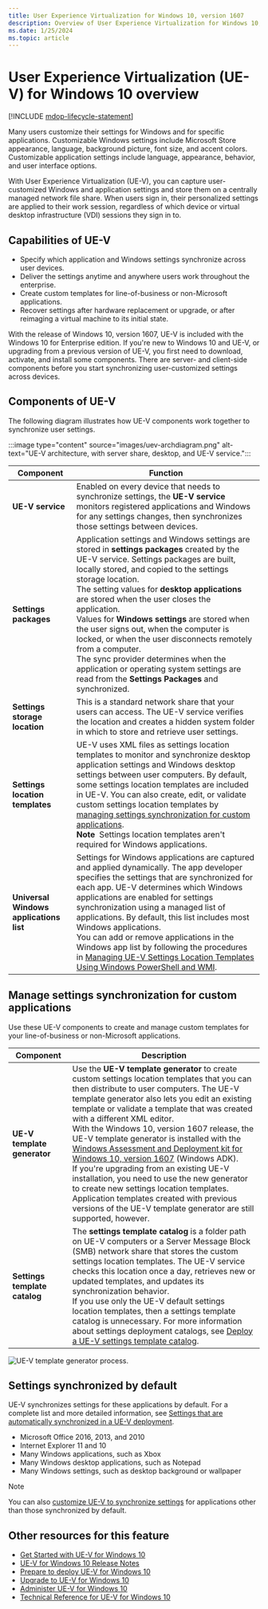 ```yaml
---
title: User Experience Virtualization for Windows 10, version 1607
description: Overview of User Experience Virtualization for Windows 10, version 1607.
ms.date: 1/25/2024
ms.topic: article
---
```


# User Experience Virtualization (UE-V) for Windows 10 overview

[!INCLUDE [mdop-lifecycle-statement](../includes/mdop-lifecycle-statement.md)]

Many users customize their settings for Windows and for specific applications. Customizable Windows settings include Microsoft Store appearance, language, background picture, font size, and accent colors. Customizable application settings include language, appearance, behavior, and user interface options.

With User Experience Virtualization (UE-V), you can capture user-customized Windows and application settings and store them on a centrally managed network file share. When users sign in, their personalized settings are applied to their work session, regardless of which device or virtual desktop infrastructure (VDI) sessions they sign in to.

## Capabilities of UE-V

- Specify which application and Windows settings synchronize across user devices.
- Deliver the settings anytime and anywhere users work throughout the enterprise.
- Create custom templates for line-of-business or non-Microsoft applications.
- Recover settings after hardware replacement or upgrade, or after reimaging a virtual machine to its initial state.

With the release of Windows 10, version 1607, UE-V is included with the Windows 10 for Enterprise edition. If you're new to Windows 10 and UE-V, or upgrading from a previous version of UE-V, you first need to download, activate, and install some components. There are server- and client-side components before you start synchronizing user-customized settings across devices.

## Components of UE-V

The following diagram illustrates how UE-V components work together to synchronize user settings.

:::image type="content" source="images/uev-archdiagram.png" alt-text="UE-V architecture, with server share, desktop, and UE-V service.":::

| **Component** | **Function** |
|--|--|
| **UE-V service** | Enabled on every device that needs to synchronize settings, the **UE-V service** monitors registered applications and Windows for any settings changes, then synchronizes those settings between devices. |
| **Settings packages** | Application settings and Windows settings are stored in **settings packages** created by the UE-V service. Settings packages are built, locally stored, and copied to the settings storage location.<br>The setting values for **desktop applications** are stored when the user closes the application.<br>Values for **Windows settings** are stored when the user signs out, when the computer is locked, or when the user disconnects remotely from a computer.<br>The sync provider determines when the application or operating system settings are read from the **Settings Packages** and synchronized. |
| **Settings storage location** | This is a standard network share that your users can access. The UE-V service verifies the location and creates a hidden system folder in which to store and retrieve user settings. |
| **Settings location templates** | UE-V uses XML files as settings location templates to monitor and synchronize desktop application settings and Windows desktop settings between user computers. By default, some settings location templates are included in UE-V. You can also create, edit, or validate custom settings location templates by [managing settings synchronization for custom applications](#manage-settings-synchronization-for-custom-applications).<br>**Note**&nbsp;&nbsp;Settings location templates aren't required for Windows applications. |
| **Universal Windows applications list** | Settings for Windows applications are captured and applied dynamically. The app developer specifies the settings that are synchronized for each app. UE-V determines which Windows applications are enabled for settings synchronization using a managed list of applications. By default, this list includes most Windows applications.<br>You can add or remove applications in the Windows app list by following the procedures in [Managing UE-V Settings Location Templates Using Windows PowerShell and WMI](uev-managing-settings-location-templates-using-windows-powershell-and-wmi.md). |

## Manage settings synchronization for custom applications

Use these UE-V components to create and manage custom templates for your line-of-business or non-Microsoft applications.

| Component | Description |
|--|--|
| **UE-V template generator** | Use the **UE-V template generator** to create custom settings location templates that you can then distribute to user computers. The UE-V template generator also lets you edit an existing template or validate a template that was created with a different XML editor. <br>With the Windows 10, version 1607 release, the UE-V template generator is installed with the [Windows Assessment and Deployment kit for Windows 10, version 1607](/windows-hardware/get-started/adk-install) (Windows ADK). <br>If you're upgrading from an existing UE-V installation, you need to use the new generator to create new settings location templates. Application templates created with previous versions of the UE-V template generator are still supported, however. |
| **Settings template catalog** | The **settings template catalog** is a folder path on UE-V computers or a Server Message Block (SMB) network share that stores the custom settings location templates. The UE-V service checks this location once a day, retrieves new or updated templates, and updates its synchronization behavior.<br>If you use only the UE-V default settings location templates, then a settings template catalog is unnecessary. For more information about settings deployment catalogs, see [Deploy a UE-V settings template catalog](uev-deploy-uev-for-custom-applications.md). |

![UE-V template generator process.](images/uev-generator-process.png)

## Settings synchronized by default

UE-V synchronizes settings for these applications by default. For a complete list and more detailed information, see [Settings that are automatically synchronized in a UE-V deployment](uev-prepare-for-deployment.md).

- Microsoft Office 2016, 2013, and 2010
- Internet Explorer 11 and 10
- Many Windows applications, such as Xbox
- Many Windows desktop applications, such as Notepad
- Many Windows settings, such as desktop background or wallpaper

> [!NOTE]
> You can also [customize UE-V to synchronize settings](uev-deploy-uev-for-custom-applications.md) for applications other than those synchronized by default.

## Other resources for this feature

- [Get Started with UE-V for Windows 10](uev-getting-started.md)
- [UE-V for Windows 10 Release Notes](uev-release-notes-1607.md)
- [Prepare to deploy UE-V for Windows 10](uev-prepare-for-deployment.md)
- [Upgrade to UE-V for Windows 10](uev-upgrade-uev-from-previous-releases.md)
- [Administer UE-V for Windows 10](uev-administering-uev.md)
- [Technical Reference for UE-V for Windows 10](uev-technical-reference.md)
